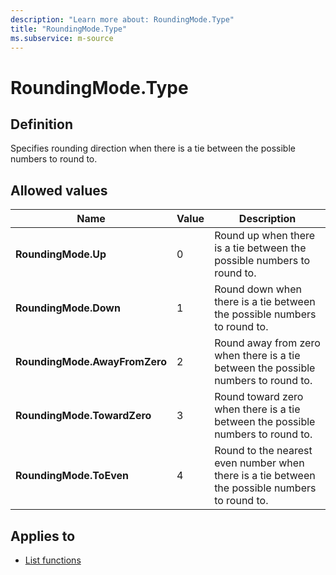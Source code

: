 ```yaml
---
description: "Learn more about: RoundingMode.Type"
title: "RoundingMode.Type"
ms.subservice: m-source
---
```

# RoundingMode.Type

## Definition

Specifies rounding direction when there is a tie between the possible numbers to round to.

## Allowed values
  
|Name|Value|Description|
| ---------------- | --- | ----------- |
|**RoundingMode.Up**|0|Round up when there is a tie between the possible numbers to round to.|
|**RoundingMode.Down**|1|Round down when there is a tie between the possible numbers to round to.|
|**RoundingMode.AwayFromZero**|2|Round away from zero when there is a tie between the possible numbers to round to.|
|**RoundingMode.TowardZero**|3|Round toward zero when there is a tie between the possible numbers to round to.|
|**RoundingMode.ToEven**|4|Round to the nearest even number when there is a tie between the possible numbers to round to.|

## Applies to

* [List functions](list-functions.md)
